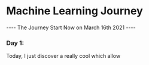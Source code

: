 # Machine Learning Journey
---- The Journey Start Now on March 16th 2021 ---- 
### Day 1: 
Today, I just discover a really cool which allow 

